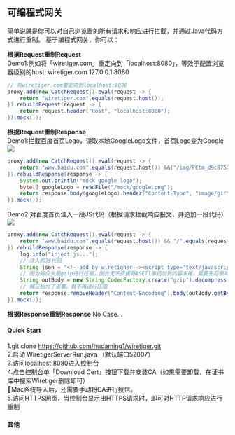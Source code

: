 ## 可编程式网关
简单说就是你可以对自己浏览器的所有请求和响应进行拦截，并通过Java代码方式进行重制。
基于编程式网关，你可以：

**根据Request重制Request**    
Demo1:例如将「wiretiger.com」重定向到「localhost:8080」，等效于配置浏览器级别的host:   wiretiger.com    127.0.0.1:8080  

```java
// 将wiretiger.com重定向到localhost:8080
proxy.add(new CatchRequest().eval(request -> {
    return "wiretiger.com".equals(request.host());
}).rebuildRequest(request -> {
    return request.header("Host", "localhost:8080");
}).mock());
```

**根据Request重制Response**    
Demo1:拦截百度首页Logo，读取本地GoogleLogo文件，首页Logo变为Google
![](https://github.com/hudaming1/wiretiger/blob/master/Show.png)
```java
proxy.add(new CatchRequest().eval(request -> {
    return "www.baidu.com".equals(request.host()) &&("/img/PCtm_d9c8750bed0b3c7d089fa7d55720d6cf.png".equals(request.uri()) || "/img/flexible/logo/pc/result.png".equals(request.uri()) || "/img/flexible/logo/pc/result@2.png".equals(request.uri()));
}).rebuildResponse(response -> {
    System.out.println("mock google logo");
    byte[] googleLogo = readFile("/mock/google.png");
    return response.body(googleLogo).header("Content-Type", "image/gif");
}).mock());
```

Demo2:对百度首页注入一段JS代码（根据请求拦截响应报文，并追加一段代码）
![](https://github.com/hudaming1/wiretiger/blob/master/Show2.png)
```java
proxy.add(new CatchRequest().eval(request -> {
    return "www.baidu.com".equals(request.host()) && "/".equals(request.uri());
}).rebuildResponse(response -> {
    log.info("inject js...");
    // 注入的JS代码
    String json = "<!--add by wiretigher--><script type='text/javascript'>alert('Wiretiger say hello');</script>";
    // 因为响应头是gzip进行压缩，因此无法直接将ASCII串追加到内容末尾，需要先将原响应报文解压，在将JS追加到末尾
    String outBody = new String(CodecFactory.create("gzip").decompress(response.body())) + json;
    // 解压后为了省事，就不再进行压缩
    return response.removeHeader("Content-Encoding").body(outBody.getBytes());
}).mock());
```
**根据Response重制Response**
No Case...

#### Quick Start
1.git clone https://github.com/hudaming1/wiretiger.git   
2.启动 WiretigerServerRun.java （默认端口52007）   
3.访问localhost:8080进入控制台    
4.点击控制台单「Download Cert」按钮下载并安装CA（如果需要卸载，在证书库中搜索Wiretiger删除即可）   
🌟Mac系统导入后，还需要手动将CA进行授信。    
5.访问HTTPS网页，当控制台显示出HTTPS请求时，即可对HTTP请求响应进行重制   

#### 其他
